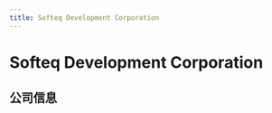 ```yaml
---
title: Softeq Development Corporation
---
```


# Softeq Development Corporation

## 公司信息

<DirectHireCompanyTable state="texas" city="houston" companyJsonFileName="softeq" />